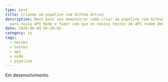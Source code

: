 ```yaml
---
type: post
title: Criando um pipeline com Github Action
description: Nest post vou demonstrar como criar um pipeline com Github Action
  para nossa API Node e fazer com que os nossos testes de API rodem dentro dela.
date: 2020-06-09 05:26:02
category: js
tags:
  - heroku
  - testes
  - api
  - node
  - pipeline
---
```

Em desenvolvimento.